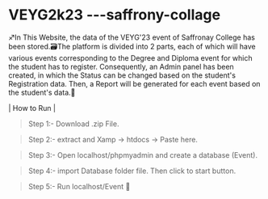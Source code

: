 # VEYG2k23 ---saffrony-collage

♐In This Website, the data of the VEYG'23 event of Saffronay College has been stored.🗃️The platform is divided into 2 parts, each of which will have various 
events corresponding to the Degree and Diploma event for which the student has to register. Consequently, an Admin panel has been created, in which the Status can be changed based on the student's Registration data. Then, a Report will be generated for each event based on the student's data.🛑

| How to Run |

>Step 1:- Download .zip File.

>Step 2:- extract and Xamp -> htdocs -> Paste here.

>Step 3:- Open localhost/phpmyadmin and create a database (Event).

>Step 4:- import Database folder file. Then click to start button.

>Step 5:- Run localhost/Event 🚩

